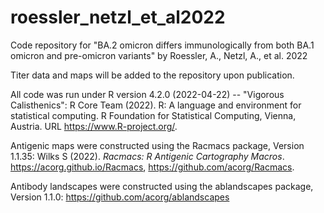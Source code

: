 # roessler_netzl_et_al2022
Code repository for "BA.2 omicron differs immunologically from both BA.1 omicron and pre-omicron variants" by Roessler, A., Netzl, A., et al. 2022

Titer data and maps will be added to the repository upon publication.

All code was run under R version 4.2.0 (2022-04-22) -- "Vigorous Calisthenics":
R Core Team (2022). R: A language and environment for statistical computing. R Foundation for Statistical Computing,
  Vienna, Austria. URL https://www.R-project.org/.
  
  
Antigenic maps were constructed using the Racmacs package, Version 1.1.35:
Wilks S (2022). _Racmacs: R Antigenic Cartography Macros_. https://acorg.github.io/Racmacs,
  https://github.com/acorg/Racmacs.
  
  
Antibody landscapes were constructed using the ablandscapes package, Version 1.1.0: https://github.com/acorg/ablandscapes





